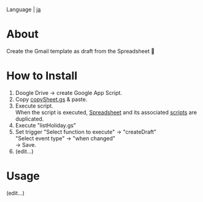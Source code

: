 Language | [ja](https://github.com/c-nao27/gmail-draft-generator/blob/master/README.md)

# About
Create the Gmail template as draft from the Spreadsheet 📧  


# How to Install
1. Doogle Drive -> create Google App Script.
2. Copy [copySheet.gs](https://github.com/c-nao27/DraftGenerator-Gmail/blob/master/copySheet.gs) & paste.
3. Execute script.  
   When the script is executed, [Spreadsheet](https://docs.google.com/spreadsheets/d/11jlhA_Tim8s6njnWUwJet0un1q5nkWzBKan9579I7m4/edit#gid=0)
   and its associated [scripts](https://github.com/c-nao27/DraftGenerator-Gmail/tree/master/createDraft) are duplicated.
4. Execute "listHoliday.gs"
5. Set trigger "Select function to execute" -> "createDraft"  
               "Select event type" -> "when changed"  
   -> Save.
6. (edit...)

# Usage
(edit...)
